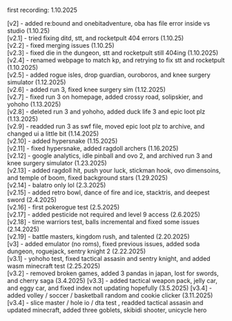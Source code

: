 first recording: 1.10.2025  
  
[v2] - added re:bound and onebitadventure, oba has file error inside vs studio (1.10.25)  
[v2.1] - tried fixing ditd, stt, and rocketpult 404 errors (1.10.25)  
[v2.2] - fixed merging issues (1.10.25)  
[v2.3] - fixed die in the dungeon, stt and rocketpult still 404ing  (1.10.2025)  
[v2.4] - renamed webpage to match kp, and retrying to fix stt and rocketpult (1.10.2025)  
[v2.5] - added rogue isles, drop guardian, ouroboros, and knee surgery simulator (1.12.2025)  
[v2.6] - added run 3, fixed knee surgery sim (1.12.2025)  
[v2.7] - fixed run 3 on homepage, added crossy road, solipskier, and yohoho (1.13.2025)  
[v2.8] - deleted run 3 and yohoho, added duck life 3 and epic loot plz (1.13.2025)  
[v2.9] - readded run 3 as swf file, moved epic loot plz to archive, and changed ui a little bit (1.14.2025)  
[v2.10] - added hypersnake (1.15.2025)  
[v2.11] - fixed hypersnake, added ragdoll archers (1.16.2025)  
[v2.12] - google analytics, idle pinball and ovo 2, and archived run 3 and knee surgery simulator (1.23.2025)  
[v2.13] - added ragdoll hit, push your luck, stickman hook, ovo dimensoins, and temple of boom, fixed background stars (1.29.2025)  
[v2.14] - balatro only lol (2.3.2025)  
[v2.15] - added retro bowl, dance of fire and ice, stacktris, and deepest sword (2.4.2025)  
[v2.16] - first pokerogue test (2.5.2025)  
[v2.17] - added pesticide not required and level 9 access (2.6.2025)  
[v2.18] - time warriors test, balls incremental and fixed some issues (2.14.2025)  
[v2.19] - battle masters, kingdom rush, and talented (2.20.2025)  
[v3] - added emulator (no roms), fixed previous issues, added soda dungeon, roguejack, sentry knight 2 (2.22.2025)  
[v3.1] - yohoho test, fixed tactical assasin and sentry knight, and added wasm minecraft test (2.25.2025)   
[v3.2] - removed broken games, added 3 pandas in japan, lost for swords, and cherry saga (3.4.2025)
[v3.3] - added tactical weapon pack, jelly car, and eggy car, and fixed index not updating hopefully (3.5.2025)
[v3.4] - added volley / soccer / basketball random and cookie clicker (3.11.2025)
[v3.4] - slice master / hole io / dta test , readded tactical assasin and updated minecraft, added three goblets, skibidi shooter, unicycle hero